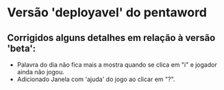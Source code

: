 # Versão 'deployavel' do pentaword

## Corrigidos alguns detalhes em relação à versão 'beta':

- Palavra do dia não fica mais a mostra quando se clica em "i" e jogador ainda não jogou.
- Adicionado Janela com 'ajuda' do jogo ao clicar em "?".

